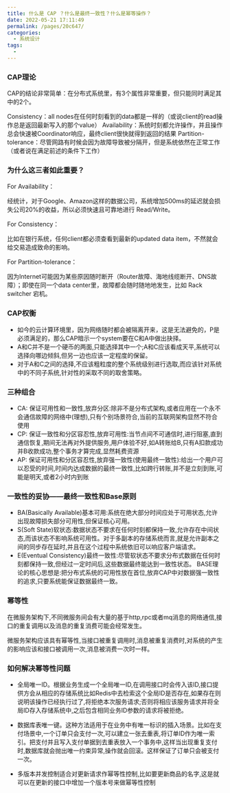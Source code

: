 ```yaml
---
title: 什么是 CAP ？什么是最终一致性？什么是幂等操作？
date: 2022-05-21 17:11:49
permalink: /pages/20c647/
categories:
  - 系统设计
tags:
  - 
---
```

### CAP理论
CAP的结论非常简单：在分布式系统里，有3个属性非常重要，但只能同时满足其中的2个。

Consistency：all nodes在任何时刻看到的data都是一样的（或说client的read操作总是返回最新写入的那个value）
Availability：系统时刻都允许操作，并且操作总会快速被Coordinator响应，最终client很快就得到返回的结果
Partition-tolerance：尽管网路有时候会因为故障导致被分隔开，但是系统依然在正常工作（或者说在满足前述的条件下工作）
### 为什么这三者如此重要？
For Availability：

经统计，对于Google、Amazon这样的数据公司，系统增加500ms的延迟就会损失公司20%的收益，所以必须快速且可靠地进行 Read/Write。

For Consistency：

比如在银行系统，任何client都必须查看到最新的updated data item，不然就会给交易造成致命的影响。

For Partition-tolerance：

因为Internet可能因为某些原因随时断开（Router故障、海地线缆断开、DNS故障）；即使在同一个data center里，故障都会随时随地地发生，比如 Rack switcher 宕机。
### CAP权衡
* 如今的云计算环境里，因为网络随时都会被隔离开来，这是无法避免的，P是必须满足的，那么CAP暗示一个system要在C和A中做出抉择。
* A和C并不是一个硬币的两面,只能选择其中一个;A和C应该看成天平,系统可以选择向哪边倾斜,但另一边也应该一定程度的保留。
* 对于A和C之间的选择,不应该粗粒度的整个系统级别进行选取,而应该针对系统中的不同子系统,针对性的采取不同的取舍策略。

### 三种组合
* CA:
保证可用性和一致性,放弃分区:除非不是分布式架构,或者应用在一个永不会通信故障的网络中(理想),只有个别场景符合,当前的互联网架构显然不符合使用
* CP:
保证一致性和分区容忍性,放弃可用性:当节点间不可通信时,进行阻塞,直到通信恢复,期间无法再对外提供服务,用户体验不好,如A转账给B,只有A扣款成功并B收款成功,整个事务才算完成,显然耗费资源
* AP:
保证可用性和分区容忍性,放弃强一致性(使用最终一致性):给出一个用户可以忍受的时间,时间内达成数据的最终一致性,比如跨行转账,并不是立刻到账,可能是明天,或者2小时内到账
### 一致性的妥协——最终一致性和Base原则
* BA(Basically Available)基本可用:系统在绝大部分时间应处于可用状态,允许出现故障损失部分可用性,但保证核心可用。
* S(Soft State)软状态:数据状态不要求在任何时刻都保持一致,允许存在中间状态,而该状态不影响系统可用性。对于多副本的存储系统而言,就是允许副本之间的同步存在延时,并且在这个过程中系统依旧可以响应客户端请求。
* E(Eventual Consistency)最终一致性:尽管软状态不要求分布式数据在任何时刻都保持一致,但经过一定时间后,这些数据最终能达到一致性状态。
BASE理论的核心思想是:把分布式系统的可用性放在首位,放弃CAP中对数据强一致性的追求,只要系统能保证数据最终一致。


### 幂等性
在微服务架构下,不同微服务间会有大量的基于http,rpc或者mq消息的网络通信,接口的重复调用以及消息的重复消费可能会经常发生。

微服务架构应该具有幂等性,当接口被重复调用时,消息被重复消费时,对系统的产生的影响应该和接口被调用一次,消息被消费一次时一样。

### 如何解决幂等性问题
* 全局唯一ID。根据业务生成一个全局唯一ID,在调用接口时会传入该ID,接口提供方会从相应的存储系统比如Redis中去检索这个全局ID是否存在,如果存在则说明该操作已经执行过了,将拒绝本次服务请求;否则将相应该服务请求并将全局ID存入存储系统中,之后包含相同业务ID参数的请求将被拒绝。

* 数据库表唯一键。这种方法适用于在业务中有唯一标识的插入场景。比如在支付场景中,一个订单只会支付一次,可以建立一张去重表,将订单ID作为唯一索引。把支付并且写入支付单据到去重表放入一个事务中,这样当出现重复支付时,数据库就会抛出唯一约束异常,操作就会回滚。这样保证了订单只会被支付一次。
* 多版本并发控制适合对更新请求作幂等性控制,比如要更新商品的名字,这是就可以在更新的接口中增加一个版本号来做幂等性控制